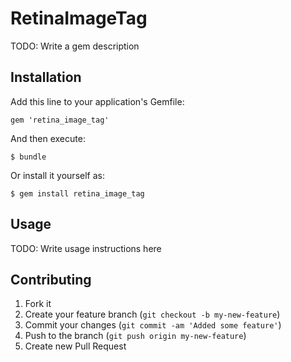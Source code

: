 # RetinaImageTag

TODO: Write a gem description

## Installation

Add this line to your application's Gemfile:

    gem 'retina_image_tag'

And then execute:

    $ bundle

Or install it yourself as:

    $ gem install retina_image_tag

## Usage

TODO: Write usage instructions here

## Contributing

1. Fork it
2. Create your feature branch (`git checkout -b my-new-feature`)
3. Commit your changes (`git commit -am 'Added some feature'`)
4. Push to the branch (`git push origin my-new-feature`)
5. Create new Pull Request

